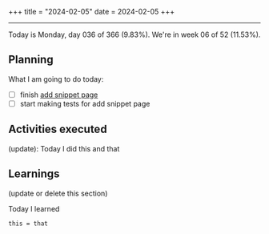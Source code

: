 +++
title = "2024-02-05"
date = 2024-02-05
+++

---

Today is Monday, day 036 of 366 (9.83%). We're in week 06 of 52 (11.53%).

## Planning

What I am going to do today:

- [ ] finish [add snippet page](https://github.com/OmnicodeSolutions/luisa_drf_flutter_client/blob/snippets_CRUD/lib/add_snippet.dart)
- [ ] start making tests for add snippet page

## Activities executed

(update): Today I did this and that

## Learnings

(update or delete this section)

Today I learned
```
this = that
```

